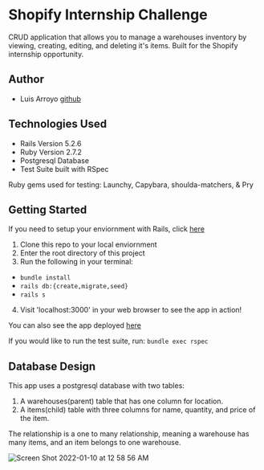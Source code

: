 # Shopify Internship Challenge

CRUD application that allows you to manage a warehouses inventory by viewing, creating, editing, and deleting it's items. Built for the Shopify internship opportunity.

## Author 

- Luis Arroyo [github](https://github.com/larroyo1)

## Technologies Used

- Rails Version 5.2.6
- Ruby Version 2.7.2 
- Postgresql Database
- Test Suite built with RSpec

Ruby gems used for testing: Launchy, Capybara, shoulda-matchers, & Pry

## Getting Started 

If you need to setup your enviornment with Rails, click [here](https://www.digitalocean.com/community/tutorials/how-to-install-ruby-on-rails-with-rbenv-on-macos) 

1. Clone this repo to your local enviornment
2. Enter the root directory of this project 
3. Run the following in your terminal: 
  - ```bundle install``` 
  - ```rails db:{create,migrate,seed}```
  - ```rails s```
4. Visit 'localhost:3000' in your web browser to see the app in action! 

You can also see the app deployed [here](https://safe-spire-76414.herokuapp.com)

If you would like to run the test suite, run: 
```bundle exec rspec```

## Database Design 

This app uses a postgresql database with two tables: 

1. A warehouses(parent) table that has one column for location.
2. A items(child) table with three columns for name, quantity, and price of the item.

The relationship is a one to many relationship, meaning a warehouse has many items, and an item belongs to one warehouse.

![Screen Shot 2022-01-10 at 12 58 56 AM](https://user-images.githubusercontent.com/79363697/148733846-2ab58d48-f3ed-46c2-9bc7-425a21dc5218.png)
